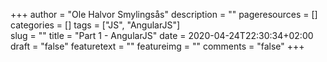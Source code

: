 +++
author = "Ole Halvor Smylingsås"
description = ""
pageresources = []
categories = []
tags = ["JS", "AngularJS"]     
slug = ""
title = "Part 1 - AngularJS"
date = 2020-04-24T22:30:34+02:00
draft = "false"
featuretext = ""
featureimg = ""
comments = "false"
+++